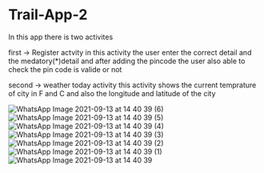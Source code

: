 # Trail-App-2

In this app there is two activites 
 
 first -> Register actvity in this activity the user enter the correct detail and the medatory(*)detail and after adding the pincode the user also able to check the 
 pin code is valide or not
 
 second -> weather today activity this activity shows the current temprature of city in F and C and also the longitude and latitude of the city





![WhatsApp Image 2021-09-13 at 14 40 39 (6)](https://user-images.githubusercontent.com/65416218/133068613-5a4f0b17-0994-4f14-8e36-eaac4ba78615.jpeg)
![WhatsApp Image 2021-09-13 at 14 40 39 (5)](https://user-images.githubusercontent.com/65416218/133068616-1c7f4552-02ac-414e-9b7f-ed8047b08b29.jpeg)
![WhatsApp Image 2021-09-13 at 14 40 39 (4)](https://user-images.githubusercontent.com/65416218/133068617-99415c29-2556-4875-bb0d-d2333d76618d.jpeg)
![WhatsApp Image 2021-09-13 at 14 40 39 (3)](https://user-images.githubusercontent.com/65416218/133068621-8074836c-e3c4-4bea-b401-d17af0a3f5c3.jpeg)
![WhatsApp Image 2021-09-13 at 14 40 39 (2)](https://user-images.githubusercontent.com/65416218/133068623-f1ff45ce-22ee-40d9-8764-06f06dd3b6ae.jpeg)
![WhatsApp Image 2021-09-13 at 14 40 39 (1)](https://user-images.githubusercontent.com/65416218/133068624-a824326f-250f-4d11-9681-1f69d64c808e.jpeg)
![WhatsApp Image 2021-09-13 at 14 40 39](https://user-images.githubusercontent.com/65416218/133068626-e7e322d1-39c7-4312-b6dd-21cd922d278c.jpeg)

